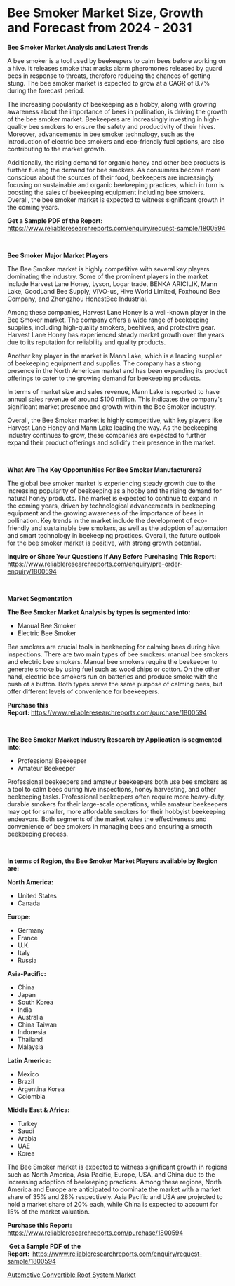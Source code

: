 <p><h1>Bee Smoker Market Size, Growth and Forecast from 2024 - 2031</h1></p><p><strong>Bee Smoker Market Analysis and Latest Trends</strong></p>
<p><p>A bee smoker is a tool used by beekeepers to calm bees before working on a hive. It releases smoke that masks alarm pheromones released by guard bees in response to threats, therefore reducing the chances of getting stung. The bee smoker market is expected to grow at a CAGR of 8.7% during the forecast period. </p><p>The increasing popularity of beekeeping as a hobby, along with growing awareness about the importance of bees in pollination, is driving the growth of the bee smoker market. Beekeepers are increasingly investing in high-quality bee smokers to ensure the safety and productivity of their hives. Moreover, advancements in bee smoker technology, such as the introduction of electric bee smokers and eco-friendly fuel options, are also contributing to the market growth.</p><p>Additionally, the rising demand for organic honey and other bee products is further fueling the demand for bee smokers. As consumers become more conscious about the sources of their food, beekeepers are increasingly focusing on sustainable and organic beekeeping practices, which in turn is boosting the sales of beekeeping equipment including bee smokers. Overall, the bee smoker market is expected to witness significant growth in the coming years.</p></p>
<p><strong>Get a Sample PDF of the Report:&nbsp;</strong> <a href="https://www.reliableresearchreports.com/enquiry/request-sample/1800594">https://www.reliableresearchreports.com/enquiry/request-sample/1800594</a></p>
<p>&nbsp;</p>
<p><strong>Bee Smoker Major Market Players</strong></p>
<p><p>The Bee Smoker market is highly competitive with several key players dominating the industry. Some of the prominent players in the market include Harvest Lane Honey, Lyson, Logar trade, BENKA ARICILIK, Mann Lake, GoodLand Bee Supply, VIVO-us, Hive World Limited, Foxhound Bee Company, and Zhengzhou HonestBee Industrial.</p><p>Among these companies, Harvest Lane Honey is a well-known player in the Bee Smoker market. The company offers a wide range of beekeeping supplies, including high-quality smokers, beehives, and protective gear. Harvest Lane Honey has experienced steady market growth over the years due to its reputation for reliability and quality products. </p><p>Another key player in the market is Mann Lake, which is a leading supplier of beekeeping equipment and supplies. The company has a strong presence in the North American market and has been expanding its product offerings to cater to the growing demand for beekeeping products.</p><p>In terms of market size and sales revenue, Mann Lake is reported to have annual sales revenue of around $100 million. This indicates the company's significant market presence and growth within the Bee Smoker industry.</p><p>Overall, the Bee Smoker market is highly competitive, with key players like Harvest Lane Honey and Mann Lake leading the way. As the beekeeping industry continues to grow, these companies are expected to further expand their product offerings and solidify their presence in the market.</p></p>
<p>&nbsp;</p>
<p><strong>What Are The Key Opportunities For Bee Smoker Manufacturers?</strong></p>
<p><p>The global bee smoker market is experiencing steady growth due to the increasing popularity of beekeeping as a hobby and the rising demand for natural honey products. The market is expected to continue to expand in the coming years, driven by technological advancements in beekeeping equipment and the growing awareness of the importance of bees in pollination. Key trends in the market include the development of eco-friendly and sustainable bee smokers, as well as the adoption of automation and smart technology in beekeeping practices. Overall, the future outlook for the bee smoker market is positive, with strong growth potential.</p></p>
<p><strong>Inquire or Share Your Questions If Any Before Purchasing This Report:</strong> <a href="https://www.reliableresearchreports.com/enquiry/pre-order-enquiry/1800594">https://www.reliableresearchreports.com/enquiry/pre-order-enquiry/1800594</a></p>
<p>&nbsp;</p>
<p><strong>Market Segmentation</strong></p>
<p><strong>The Bee Smoker Market Analysis by types is segmented into:</strong></p>
<p><ul><li>Manual Bee Smoker</li><li>Electric Bee Smoker</li></ul></p>
<p><p>Bee smokers are crucial tools in beekeeping for calming bees during hive inspections. There are two main types of bee smokers: manual bee smokers and electric bee smokers. Manual bee smokers require the beekeeper to generate smoke by using fuel such as wood chips or cotton. On the other hand, electric bee smokers run on batteries and produce smoke with the push of a button. Both types serve the same purpose of calming bees, but offer different levels of convenience for beekeepers.</p></p>
<p><strong>Purchase this Report:&nbsp;</strong><a href="https://www.reliableresearchreports.com/purchase/1800594">https://www.reliableresearchreports.com/purchase/1800594</a></p>
<p>&nbsp;</p>
<p><strong>The Bee Smoker Market Industry Research by Application is segmented into:</strong></p>
<p><ul><li>Professional Beekeeper</li><li>Amateur Beekeeper</li></ul></p>
<p><p>Professional beekeepers and amateur beekeepers both use bee smokers as a tool to calm bees during hive inspections, honey harvesting, and other beekeeping tasks. Professional beekeepers often require more heavy-duty, durable smokers for their large-scale operations, while amateur beekeepers may opt for smaller, more affordable smokers for their hobbyist beekeeping endeavors. Both segments of the market value the effectiveness and convenience of bee smokers in managing bees and ensuring a smooth beekeeping process.</p></p>
<p>&nbsp;</p>
<p><strong>In terms of Region, the Bee Smoker Market Players available by Region are:</strong></p>
<p>
    <p> <strong> North America: </strong>
        <ul>
            <li>United States</li>
            <li>Canada</li>
        </ul>
        </p> 
    <p> <strong> Europe: </strong>
        <ul>
            <li>Germany</li>
            <li>France</li>
            <li>U.K.</li>
            <li>Italy</li>
            <li>Russia</li>
        </ul>
        </p> 
    <p> <strong> Asia-Pacific: </strong>
        <ul>
            <li>China</li>
            <li>Japan</li>
            <li>South Korea</li>
            <li>India</li>
            <li>Australia</li>
            <li>China Taiwan</li>
            <li>Indonesia</li>
            <li>Thailand</li>
            <li>Malaysia</li>
        </ul>
        </p> 
    <p> <strong> Latin America: </strong>
        <ul>
            <li>Mexico</li>
            <li>Brazil</li>
            <li>Argentina Korea</li>
            <li>Colombia</li>
        </ul>
        </p> 
    <p> <strong> Middle East & Africa: </strong>
        <ul>
            <li>Turkey</li>
            <li>Saudi</li>
            <li>Arabia</li>
            <li>UAE</li>
            <li>Korea</li>
        </ul>
    </p>
    </p>
<p><p>The Bee Smoker market is expected to witness significant growth in regions such as North America, Asia Pacific, Europe, USA, and China due to the increasing adoption of beekeeping practices. Among these regions, North America and Europe are anticipated to dominate the market with a market share of 35% and 28% respectively. Asia Pacific and USA are projected to hold a market share of 20% each, while China is expected to account for 15% of the market valuation.</p></p>
<p><strong>Purchase this Report: </strong><a href="https://www.reliableresearchreports.com/purchase/1800594">https://www.reliableresearchreports.com/purchase/1800594</a></p>
<p>&nbsp;<strong>Get a Sample PDF of the Report:&nbsp;&nbsp;</strong><a href="https://www.reliableresearchreports.com/enquiry/request-sample/1800594">https://www.reliableresearchreports.com/enquiry/request-sample/1800594</a></p>
<p><strong></strong></p>
<p><p><a href="https://circular-yam-9b9.notion.site/Insights-into-Automotive-Convertible-Roof-System-Market-Size-Analysing-Market-Share-Trends-and-Gr-a92e3b915f1e4ee5a486a5b4074eabec">Automotive Convertible Roof System Market</a></p></p>